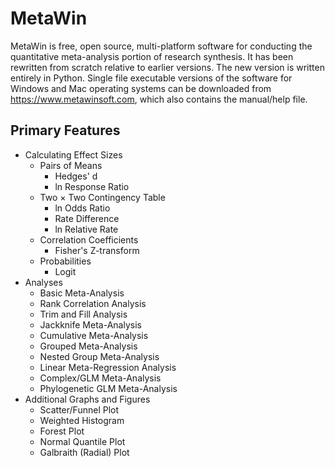 # MetaWin
MetaWin is free, open source, multi-platform software for conducting the quantitative meta-analysis portion of research synthesis. It has been rewritten from scratch relative to earlier versions. The new version is written entirely in Python. Single file executable versions of the software for Windows and Mac operating systems can be downloaded from https://www.metawinsoft.com, which also contains the manual/help file.

## Primary Features
* Calculating Effect Sizes
  * Pairs of Means
    * Hedges' d
    * ln Response Ratio
  * Two × Two Contingency Table
    * ln Odds Ratio
    * Rate Difference
    * ln Relative Rate
  * Correlation Coefficients
    * Fisher's Z-transform
  * Probabilities
    * Logit
* Analyses
  * Basic Meta-Analysis
  * Rank Correlation Analysis
  * Trim and Fill Analysis
  * Jackknife Meta-Analysis
  * Cumulative Meta-Analysis
  * Grouped Meta-Analysis
  * Nested Group Meta-Analysis
  * Linear Meta-Regression Analysis
  * Complex/GLM Meta-Analysis
  * Phylogenetic GLM Meta-Analysis
* Additional Graphs and Figures
  * Scatter/Funnel Plot
  * Weighted Histogram
  * Forest Plot
  * Normal Quantile Plot
  * Galbraith (Radial) Plot
 